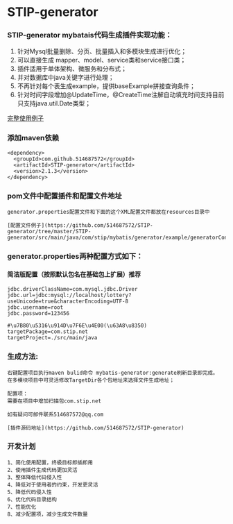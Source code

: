﻿
# STIP-generator
 ### STIP-generator mybatais代码生成插件实现功能：
 
 1. 针对Mysql批量删除、分页、批量插入和多模块生成进行优化；
 2. 可以直接生成 mapper、model、service类和service接口类；
 3. 插件适用于单体架构、微服务和分布式；
 4. 并对数据库中java关键字进行处理；
 5. 不再针对每个表生成example，提供baseExample拼接查询条件；
 6. 针对时间字段增加@UpdateTime，@CreateTime注解自动填充时间支持目前只支持java.util.Date类型；
 
 
 [完整使用例子](https://github.com/514687572/STIP-generator-example.git)

### 添加maven依赖
```
<dependency>
  <groupId>com.github.514687572</groupId>
  <artifactId>STIP-generator</artifactId>
  <version>2.1.3</version>
</dependency>
```
### pom文件中配置插件和配置文件地址
```
generator.properties配置文件和下面的这个XML配置文件都放在resources目录中

[配置文件例子](https://github.com/514687572/STIP-generator/tree/master/STIP-generator/src/main/java/com/stip/mybatis/generator/example/generatorConfig.xml)
```

### generator.properties两种配置方式如下：

#### 简洁版配置（按照默认包名在基础包上扩展）推荐
```
jdbc.driverClassName=com.mysql.jdbc.Driver
jdbc.url=jdbc:mysql://localhost/lottery?useUnicode=true&characterEncoding=UTF-8
jdbc.username=root
jdbc.password=123456

#\u7B80\u5316\u914D\u7F6E\u4E00(\u63A8\u8350)
targetPackage=com.stip.net
targetProject=./src/main/java
```
### 生成方法:
```
右键配置项目执行maven bulid命令 mybatis-generator:generate刷新目录即完成。
在多模块项目中可灵活修改TargetDir各个包地址来选择文件生成地址；

配置项：
需要在项目中增加扫描包com.stip.net

如有疑问可邮件联系514687572@qq.com

[插件源码地址](https://github.com/514687572/STIP-generator)

```

### 开发计划 
```
1、简化使用配置，终极目标即插即用
2、使用插件生成代码更加灵活
3、整体降低代码侵入性
4、降低对于使用者的约束，开发更灵活
5、降低代码侵入性
6、优化代码目录结构
7、性能优化
8、减少配置项，减少生成文件数量
```
